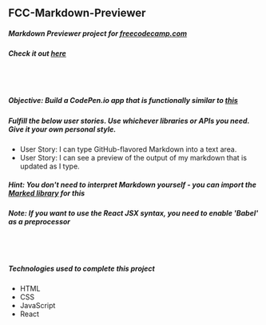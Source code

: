 ## FCC-Markdown-Previewer
##### Markdown Previewer project for [freecodecamp.com](https://www.freecodecamp.com/challenges/build-a-markdown-previewer)
##### Check it out [here](https://mot01.github.io/FCC-Markdown-Previewer/)

<br/>
<br/>

##### Objective: Build a CodePen.io app that is functionally similar to [this](https://codepen.io/FreeCodeCamp/full/JXrLLE/)
##### Fulfill the below user stories. Use whichever libraries or APIs you need. Give it your own personal style.
- User Story: I can type GitHub-flavored Markdown into a text area.
- User Story: I can see a preview of the output of my markdown that is updated as I type.

##### Hint: You don't need to interpret Markdown yourself - you can import the [Marked library](https://cdnjs.com/libraries/marked) for this
##### Note: If you want to use the React JSX syntax, you need to enable 'Babel' as a preprocessor

<br/>
<br/>

##### Technologies used to complete this project
- HTML
- CSS
- JavaScript
- React
